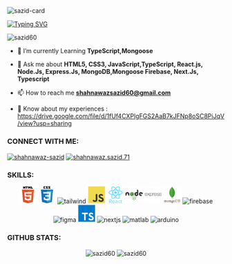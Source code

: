 
<img 
  src="https://i.ibb.co.com/pBvTYx6k/sazid-card.png" 
  alt="sazid-card" 
/>



<a href="https://git.io/typing-svg"><img src="https://readme-typing-svg.herokuapp.com?font=Bebas+Neue&size=25&pause=1000&center=true&vCenter=true&width=434&height=64&lines=Hi+!++I'm+Shahnawaz+Sazid;I'm+a+Fullstack+Developer+From+BD" alt="Typing SVG" /></a>

<img src="https://komarev.com/ghpvc/?username=sazid60&label=Profile%20views&color=0e75b6&style=flat" alt="sazid60" />

- 🌱 I’m currently Learning **TypeScript,Mongoose**

- 💬 Ask me about **HTML5, CSS3, JavaScript,TypeScript, React.js, Node.Js, Express.Js, MongoDB,Mongoose Firebase, Next.Js, Typescript**

- 📫 How to reach me **shahnawazsazid60@gmail.com**

- 📄 Know about my experiences : https://drive.google.com/file/d/1fUf4CXPlgFGS2AaB7kJFNp8oSC8PiJqV/view?usp=sharing

<h3 align="left">CONNECT WITH ME:</h3>
<p align="left">
<a href="https://linkedin.com/in/shahnawaz-sazid" target="blank"><img align="center" src="https://raw.githubusercontent.com/rahuldkjain/github-profile-readme-generator/master/src/images/icons/Social/linked-in-alt.svg" alt="shahnawaz-sazid" height="30" width="40" /></a>
<a href="https://fb.com/shahnawaz.sazid.71" target="blank"><img align="center" src="https://raw.githubusercontent.com/rahuldkjain/github-profile-readme-generator/master/src/images/icons/Social/facebook.svg" alt="shahnawaz.sazid.71" height="30" width="40" /></a>
</p>

<h3 align="left">SKILLS:</h3>
<p align="center">
<img src="https://raw.githubusercontent.com/devicons/devicon/master/icons/html5/html5-original-wordmark.svg" alt="html5" width="40" height="40"/> 
    <img src="https://raw.githubusercontent.com/devicons/devicon/master/icons/css3/css3-original-wordmark.svg" alt="css3" width="40" height="40"/> 
    <img src="https://www.vectorlogo.zone/logos/tailwindcss/tailwindcss-icon.svg" alt="tailwind" width="40" height="40"/> 
    <img src="https://raw.githubusercontent.com/devicons/devicon/master/icons/javascript/javascript-original.svg" alt="javascript" width="40" height="40"/> 
    <img src="https://raw.githubusercontent.com/devicons/devicon/master/icons/react/react-original-wordmark.svg" alt="react" width="40" height="40"/> 
    <img src="https://raw.githubusercontent.com/devicons/devicon/master/icons/nodejs/nodejs-original-wordmark.svg" alt="nodejs" width="40" height="40"/> 
    <img src="https://raw.githubusercontent.com/devicons/devicon/master/icons/express/express-original-wordmark.svg" alt="express" width="40" height="40"/> 
    <img src="https://raw.githubusercontent.com/devicons/devicon/master/icons/mongodb/mongodb-original-wordmark.svg" alt="mongodb" width="40" height="40"/> 
    <img src="https://www.vectorlogo.zone/logos/firebase/firebase-icon.svg" alt="firebase" width="40" height="40"/> 
    <img src="https://www.vectorlogo.zone/logos/figma/figma-icon.svg" alt="figma" width="40" height="40"/> 
    <img src="https://raw.githubusercontent.com/devicons/devicon/master/icons/typescript/typescript-original.svg" alt="typescript" width="40" height="40"/> 
    <img src="https://cdn.worldvectorlogo.com/logos/nextjs-2.svg" alt="nextjs" width="40" height="40"/> 
    <img src="https://upload.wikimedia.org/wikipedia/commons/2/21/Matlab_Logo.png" alt="matlab" width="40" height="40"/> 
    <img src="https://cdn.worldvectorlogo.com/logos/arduino-1.svg" alt="arduino" width="40" height="40"/> 
</p>

<h3 align="left">GITHUB STATS:</h3>
<p align="center">
  <img align="center" src="https://github-readme-stats.vercel.app/api?username=sazid60&show_icons=true&locale=en&theme=transparent" alt="sazid60" />
  <img align="center" src="https://github-readme-stats.vercel.app/api/top-langs?username=sazid60&show_icons=true&locale=en&layout=compact&theme=transparent" alt="sazid60" />
</p>


<p align="center">&nbsp;</p>




